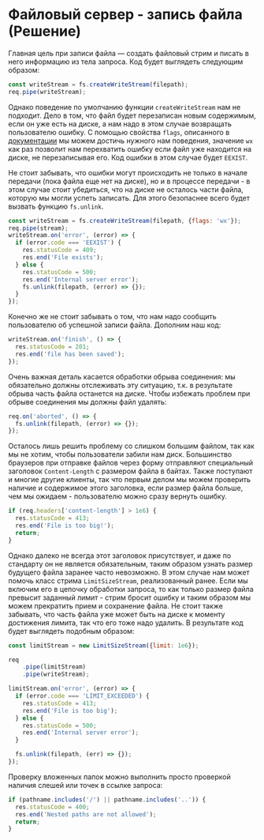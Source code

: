 # Файловый сервер - запись файла (Решение)

Главная цель при записи файла — создать файловый стрим и писать в него информацию из тела запроса.
Код будет выглядеть следующим образом:
```js
const writeStream = fs.createWriteStream(filepath);
req.pipe(writeStream);
```

Однако поведение по умолчанию функции `createWriteStream` нам не подходит. Дело в том, что файл 
будет перезаписан новым содержимым, если он уже есть на диске, а нам надо в этом случае возвращать 
пользователю ошибку. С помощью свойства `flags`, описанного в 
[документации](https://nodejs.org/dist/latest/docs/api/fs.html#fs_fs_createwritestream_path_options)
мы можем достичь нужного нам поведения, значение `wx` как раз позволит нам перехватить ошибку если 
файл уже находится на диске, не перезаписывая его. Код ошибки в этом случае будет `EEXIST`.


Не стоит забывать, что ошибки могут происходить не только в начале передачи (пока файла еще нет на 
диске), но и в процессе передачи - в этом случае стоит убедиться, что на диске не осталось части 
файла, которую мы могли успеть записать. Для этого безопаснее всего будет вызвать функцию 
`fs.unlink`. 

```js
const writeStream = fs.createWriteStream(filepath, {flags: 'wx'});
req.pipe(stream);
writeStream.on('error', (error) => {
  if (error.code === 'EEXIST') {
    res.statusCode = 409;
    res.end('File exists');
  } else {
    res.statusCode = 500;
    res.end('Internal server error');
    fs.unlink(filepath, (error) => {});
  }
});
```

Конечно же не стоит забывать о том, что нам надо сообщить пользователю об успешной записи файла.
Дополним наш код:
```js
writeStream.on('finish', () => {
  res.statusCode = 201;
  res.end('file has been saved');
});
```

Очень важная деталь касается обработки обрыва соединения: мы обязательно должны отслеживать эту 
ситуацию, т.к. в результате обрыва часть файла останется на диске. Чтобы избежать проблем при обрыве
соединения мы должны файл удалять:
```js
req.on('aborted', () => {
  fs.unlink(filepath, (error) => {});
});
``` 


Осталось лишь решить проблему со слишком большим файлом, так как мы не хотим, чтобы пользователи 
забили нам диск. Большинство браузеров при отправке файлов через форму отправляют специальный 
заголовок `Content-Length` с размером файла в байтах. Также поступают и многие другие клиенты, так 
что первым делом мы можем проверить наличие и содержимое этого заголовка, если размер файла больше,
чем мы ожидаем - пользователю можно сразу вернуть ошибку.

```js
if (req.headers['content-length'] > 1e6) {
  res.statusCode = 413;
  res.end('File is too big!');
  return;
}
```


Однако далеко не всегда этот заголовок присутствует, и даже по стандарту он не является 
обязательным, таким образом узнать размер будущего файла заранее часто невозможно. В этом случае нам
может помочь класс стрима `LimitSizeStream`, реализованный ранее. Если мы включим его в цепочку 
обработки запроса, то как только размер файла превысит заданный лимит - стрим бросит ошибку и таким
образом мы можем прекратить прием и сохранение файла. Не стоит также забывать, что часть файла уже
может быть на диске к моменту достижения лимита, так что его тоже надо удалить. В результате код
будет выглядеть подобным образом:

```js
const limitStream = new LimitSizeStream({limit: 1e6});

req
    .pipe(limitStream)
    .pipe(writeStream);

limitStream.on('error', (error) => {
  if (error.code === 'LIMIT_EXCEEDED') {
    res.statusCode = 413;
    res.end('File is too big');
  } else {
    res.statusCode = 500;
    res.end('Internal server error');
  }

  fs.unlink(filepath, (err) => {});
});
``` 


Проверку вложенных папок можно выполнить просто проверкой наличия слешей или точек в ссылке запроса:
```js
if (pathname.includes('/') || pathname.includes('..')) {
  res.statusCode = 400;
  res.end('Nested paths are not allowed');
  return;
}
```
